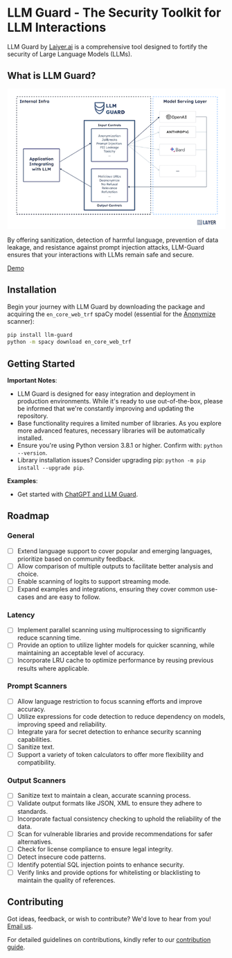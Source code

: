 # LLM Guard - The Security Toolkit for LLM Interactions

LLM Guard by [Laiyer.ai](https://laiyer.ai) is a comprehensive tool designed to fortify the security of Large Language Models (LLMs).

## What is LLM Guard?

![LLM-Guard](./img/flow.png)

By offering sanitization, detection of harmful language, prevention of data leakage, and resistance against prompt
injection attacks, LLM-Guard ensures that your interactions with LLMs remain safe and secure.

[Demo](https://huggingface.co/spaces/laiyer/llm-guard-playground)

## Installation

Begin your journey with LLM Guard by downloading the package and acquiring the `en_core_web_trf` spaCy model (essential
for the [Anonymize](./input_scanners/anonymize.md) scanner):

```sh
pip install llm-guard
python -m spacy download en_core_web_trf
```

## Getting Started

**Important Notes**:

- LLM Guard is designed for easy integration and deployment in production environments. While it's ready to use
  out-of-the-box, please be informed that we're constantly improving and updating the repository.
- Base functionality requires a limited number of libraries. As you explore more advanced features, necessary libraries
  will be automatically installed.
- Ensure you're using Python version 3.8.1 or higher. Confirm with: `python --version`.
- Library installation issues? Consider upgrading pip: `python -m pip install --upgrade pip`.

**Examples**:

- Get started with [ChatGPT and LLM Guard](https://github.com/laiyer-ai/llm-guard/blob/main/examples/openai.py).

## Roadmap

### General

- [ ] Extend language support to cover popular and emerging languages, prioritize based on community feedback.
- [ ] Allow comparison of multiple outputs to facilitate better analysis and choice.
- [ ] Enable scanning of logits to support streaming mode.
- [ ] Expand examples and integrations, ensuring they cover common use-cases and are easy to follow.

### Latency

- [ ] Implement parallel scanning using multiprocessing to significantly reduce scanning time.
- [ ] Provide an option to utilize lighter models for quicker scanning, while maintaining an acceptable level of accuracy.
- [ ] Incorporate LRU cache to optimize performance by reusing previous results where applicable.

### Prompt Scanners

- [ ] Allow language restriction to focus scanning efforts and improve accuracy.
- [ ] Utilize expressions for code detection to reduce dependency on models, improving speed and reliability.
- [ ] Integrate yara for secret detection to enhance security scanning capabilities.
- [ ] Sanitize text.
- [ ] Support a variety of token calculators to offer more flexibility and compatibility.

### Output Scanners

- [ ] Sanitize text to maintain a clean, accurate scanning process.
- [ ] Validate output formats like JSON, XML to ensure they adhere to standards.
- [ ] Incorporate factual consistency checking to uphold the reliability of the data.
- [ ] Scan for vulnerable libraries and provide recommendations for safer alternatives.
- [ ] Check for license compliance to ensure legal integrity.
- [ ] Detect insecure code patterns.
- [ ] Identify potential SQL injection points to enhance security.
- [ ] Verify links and provide options for whitelisting or blacklisting to maintain the quality of references.

## Contributing

Got ideas, feedback, or wish to contribute? We'd love to hear from you! [Email us](mailto:hello@laiyer.ai).

For detailed guidelines on contributions, kindly refer to our [contribution guide](https://github.com/laiyer-ai/llm-guard/blob/main/CONTRIBUTING.md).
